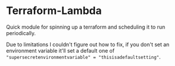 # Terraform-Lambda

Quick module for spinning up a terraform and scheduling it to run periodically.

Due to limitations I couldn't figure out how to fix, if you don't set an environment variable it'll set a default one of `"supersecretenvironmentvariable" = "thisisadefaultsetting"`.